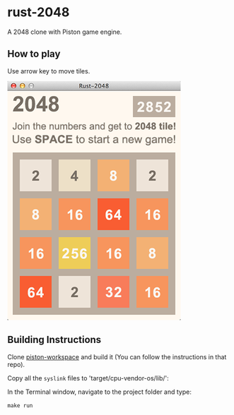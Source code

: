 rust-2048
=========

A 2048 clone with Piston game engine.

How to play
-----------
Use arrow key to move tiles.

![alt tag](./rust-2048.png)

## Building Instructions

Clone [piston-workspace](https://github.com/PistonDevelopers/piston-workspace) and build it (You can follow the instructions in that repo).

Copy all the `syslink` files to 'target/cpu-vendor-os/lib/':

In the Terminal window, navigate to the project folder and type:

```
make run
```

